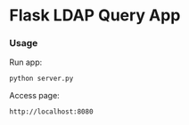 # Flask LDAP Query App

### Usage

Run app:

```bash
python server.py
```

Access page:

```bash
http://localhost:8080
```